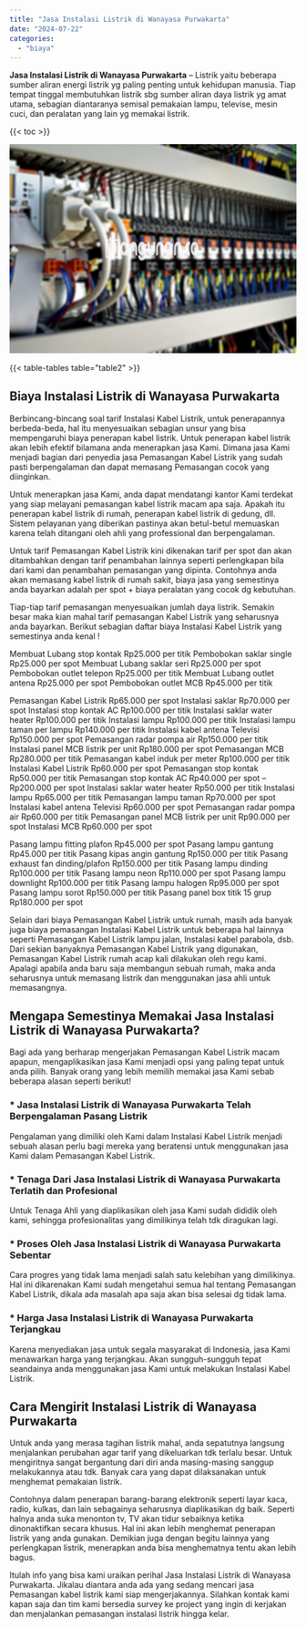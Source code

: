 ```yaml
---
title: "Jasa Instalasi Listrik di Wanayasa Purwakarta"
date: "2024-07-22"
categories: 
  - "biaya"
---
```


**Jasa Instalasi Listrik di Wanayasa Purwakarta** – Listrik yaitu beberapa sumber aliran energi listrik yg paling penting untuk kehidupan manusia. Tiap tempat tinggal membutuhkan listrik sbg sumber aliran daya listrik yg amat utama, sebagian diantaranya semisal pemakaian lampu, televise, mesin cuci, dan peralatan yang lain yg memakai listrik.

{{< toc >}}

![Jasa Instalasi Listrik di Wanayasa Purwakarta](/images/instalasi-listrik-murah30.png)

{{< table-tables table="table2" >}}

## Biaya Instalasi Listrik di Wanayasa Purwakarta

Berbincang-bincang soal tarif Instalasi Kabel Listrik, untuk penerapannya berbeda-beda, hal itu menyesuaikan sebagian unsur yang bisa mempengaruhi biaya penerapan kabel listrik. Untuk penerapan kabel listrik akan lebih efektif bilamana anda menerapkan jasa Kami. Dimana jasa Kami menjadi bagian dari penyedia jasa Pemasangan Kabel Listrik yang sudah pasti berpengalaman dan dapat memasang Pemasangan cocok yang diinginkan.

Untuk menerapkan jasa Kami, anda dapat mendatangi kantor Kami terdekat yang siap melayani pemasangan kabel listrik macam apa saja. Apakah itu penerapan kabel listrik di rumah, penerapan kabel listrik di gedung, dll. Sistem pelayanan yang diberikan pastinya akan betul-betul memuaskan karena telah ditangani oleh ahli yang professional dan berpengalaman.

Untuk tarif Pemasangan Kabel Listrik kini dikenakan tarif per spot dan akan ditambahkan dengan tarif penambahan lainnya seperti perlengkapan bila dari kami dan penambahan pemasangan yang dipinta. Contohnya anda akan memasang kabel listrik di rumah sakit, biaya jasa yang semestinya anda bayarkan adalah per spot + biaya peralatan yang cocok dg kebutuhan.

Tiap-tiap tarif pemasangan menyesuaikan jumlah daya listrik. Semakin besar maka kian mahal tarif pemasangan Kabel Listrik yang seharusnya anda bayarkan. Berikut sebagian daftar biaya Instalasi Kabel Listrik yang semestinya anda kenal !

Membuat Lubang stop kontak Rp25.000 per titik Pembobokan saklar single Rp25.000 per spot Membuat Lubang saklar seri Rp25.000 per spot Pembobokan outlet telepon Rp25.000 per titik Membuat Lubang outlet antena Rp25.000 per spot Pembobokan outlet MCB Rp45.000 per titik

Pemasangan Kabel Listrik Rp65.000 per spot Instalasi saklar Rp70.000 per spot Instalasi stop kontak AC Rp100.000 per titik Instalasi saklar water heater Rp100.000 per titik Instalasi lampu Rp100.000 per titik Instalasi lampu taman per lampu Rp140.000 per titik Instalasi kabel antena Televisi Rp150.000 per spot Pemasangan radar pompa air Rp150.000 per titik Instalasi panel MCB listrik per unit Rp180.000 per spot Pemasangan MCB Rp280.000 per titik Pemasangan kabel induk per meter Rp100.000 per titik Instalasi Kabel Listrik Rp60.000 per spot Pemasangan stop kontak Rp50.000 per titik Pemasangan stop kontak AC Rp40.000 per spot – Rp200.000 per spot Instalasi saklar water heater Rp50.000 per titik Instalasi lampu Rp65.000 per titik Pemasangan lampu taman Rp70.000 per spot Instalasi kabel antena Televisi Rp60.000 per spot Pemasangan radar pompa air Rp60.000 per titik Pemasangan panel MCB listrik per unit Rp90.000 per spot Instalasi MCB Rp60.000 per spot

Pasang lampu fitting plafon Rp45.000 per spot Pasang lampu gantung Rp45.000 per titik Pasang kipas angin gantung Rp150.000 per titik Pasang exhaust fan dinding/plafon Rp150.000 per titik Pasang lampu dinding Rp100.000 per titik Pasang lampu neon Rp110.000 per spot Pasang lampu downlight Rp100.000 per titik Pasang lampu halogen Rp95.000 per spot Pasang lampu sorot Rp150.000 per titik Pasang panel box titik 15 grup Rp180.000 per spot

Selain dari biaya Pemasangan Kabel Listrik untuk rumah, masih ada banyak juga biaya pemasangan Instalasi Kabel Listrik untuk beberapa hal lainnya seperti Pemasangan Kabel Listrik lampu jalan, Instalasi kabel parabola, dsb. Dari sekian banyaknya Pemasangan Kabel Listrik yang digunakan, Pemasangan Kabel Listrik rumah acap kali dilakukan oleh regu kami. Apalagi apabila anda baru saja membangun sebuah rumah, maka anda seharusnya untuk memasang listrik dan menggunakan jasa ahli untuk memasangnya.

## Mengapa Semestinya Memakai Jasa Instalasi Listrik di Wanayasa Purwakarta?

Bagi ada yang berharap mengerjakan Pemasangan Kabel Listrik macam apapun, mengaplikasikan jasa Kami menjadi opsi yang paling tepat untuk anda pilih. Banyak orang yang lebih memilih memakai jasa Kami sebab beberapa alasan seperti berikut!

### \* Jasa Instalasi Listrik di Wanayasa Purwakarta Telah Berpengalaman Pasang Listrik

Pengalaman yang dimiliki oleh Kami dalam Instalasi Kabel Listrik menjadi sebuah alasan perlu bagi mereka yang beratensi untuk menggunakan jasa Kami dalam Pemasangan Kabel Listrik.

### \* Tenaga Dari Jasa Instalasi Listrik di Wanayasa Purwakarta Terlatih dan Profesional

Untuk Tenaga Ahli yang diaplikasikan oleh jasa Kami sudah dididik oleh kami, sehingga profesionalitas yang dimilikinya telah tdk diragukan lagi.

### \* Proses Oleh Jasa Instalasi Listrik di Wanayasa Purwakarta Sebentar

Cara progres yang tidak lama menjadi salah satu kelebihan yang dimilikinya. Hal ini dikarenakan Kami sudah mengetahui semua hal tentang Pemasangan Kabel Listrik, dikala ada masalah apa saja akan bisa selesai dg tidak lama.

### \* Harga Jasa Instalasi Listrik di Wanayasa Purwakarta Terjangkau

Karena menyediakan jasa untuk segala masyarakat di Indonesia, jasa Kami menawarkan harga yang terjangkau. Akan sungguh-sungguh tepat seandainya anda menggunakan jasa Kami untuk melakukan Instalasi Kabel Listrik.

## Cara Mengirit Instalasi Listrik di Wanayasa Purwakarta


Untuk anda yang merasa tagihan listrik mahal, anda sepatutnya langsung menjalankan perubahan agar tarif yang dikeluarkan tdk terlalu besar. Untuk mengiritnya sangat bergantung dari diri anda masing-masing sanggup melakukannya atau tdk. Banyak cara yang dapat dilaksanakan untuk menghemat pemakaian listrik.

Contohnya dalam penerapan barang-barang elektronik seperti layar kaca, radio, kulkas, dan lain sebagainya seharusnya diaplikasikan dg baik. Seperti halnya anda suka menonton tv, TV akan tidur sebaiknya ketika dinonaktifkan secara khusus. Hal ini akan lebih menghemat penerapan listrik yang anda gunakan. Demikian juga dengan begitu lainnya yang perlengkapan listrik, menerapkan anda bisa menghematnya tentu akan lebih bagus.

Itulah info yang bisa kami uraikan perihal Jasa Instalasi Listrik di Wanayasa Purwakarta. Jikalau diantara anda ada yang sedang mencari jasa Pemasangan kabel listrik kami siap mengerjakannya. Silahkan kontak kami kapan saja dan tim kami bersedia survey ke project yang ingin di kerjakan dan menjalankan pemasangan instalasi listrik hingga kelar.
